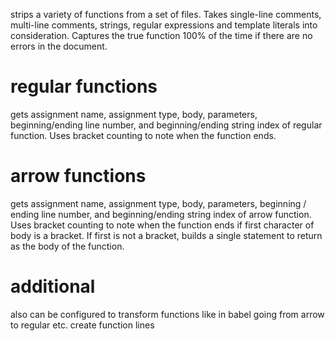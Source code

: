 strips a variety of functions from a set of files. Takes single-line comments, multi-line comments, strings, regular expressions and template literals into consideration. Captures the true function 100% of the time if there are no errors in the document.

# regular functions

gets assignment name, assignment type, body, parameters, beginning/ending line number, and beginning/ending string index of regular function. Uses bracket counting to note when the function ends.

# arrow functions

gets assignment name, assignment type, body, parameters, beginning / ending line number, and beginning/ending string index of arrow function. Uses bracket counting to note when the function ends if first character of body is a bracket. If first is not a bracket, builds a single statement to return as the body of the function.

# additional

also can be configured to transform functions like in babel going from arrow to regular etc.
create function lines
